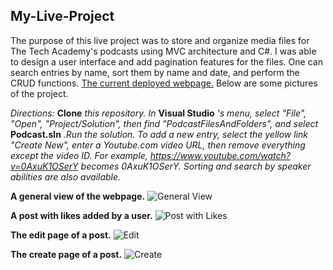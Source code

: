 ## My-Live-Project

The purpose of this live project was to store and organize media files for The Tech Academy's podcasts using MVC architecture and C#. I was able to design a user interface and add pagination features for the files. One can search entries by name, sort them by name and date, and perform the CRUD functions. [The current deployed webpage.](https://www.learncodinganywhere.com/Podcasts) Below are some pictures of the project.

*Directions:* **Clone** *this repository. In* **Visual Studio** *'s menu, select "File", "Open", "Project/Solution", then find "PodcastFilesAndFolders", and select* **Podcast.sln** *.Run the solution. To add a new entry, select the yellow link "Create New", enter a Youtube.com video URL, then remove everything except the video ID. For example, https://www.youtube.com/watch?v=0AxuK1OSerY becomes 0AxuK1OSerY. Sorting and search by speaker abilities are also available.*


**A general view of the webpage.**
![General View](https://raw.github.com/ofu997/My-Live-Project/master/lmspic4.png)



**A post with likes added by a user.**
![Post with Likes](https://raw.github.com/ofu997/My-Live-Project/master/after.png)



**The edit page of a post.**
![Edit](https://raw.github.com/ofu997/My-Live-Project/master/lmspic3.png)



**The create page of a post.**
![Create](https://raw.github.com/ofu997/My-Live-Project/master/lmspic5.png)
